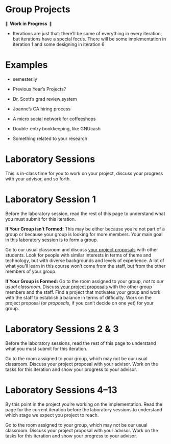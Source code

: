 # Group Projects

**<small>🚧</small>  Work in Progress  <small>🚧</small>**

- Iterations are just that: there’ll be some of everything in every iteration, but iterations have a special focus. There will be some implementation in iteration 1 and some designing in iteration 6

# Examples

- semester.ly
- Previous Year’s Projects?

- Dr. Scott’s grad review system
- Joanne’s CA hiring process
- A micro social network for coffeeshops
- Double-entry bookkeeping, like GNUcash
- Something related to your research

# Laboratory Sessions

This is in-class time for you to work on your project, discuss your progress with your advisor, and so forth.

# Laboratory Session 1

Before the laboratory session, read the rest of this page to understand what you must submit for this iteration.

**If Your Group isn’t Formed:** This may be either because you’re not part of a group or because your group is looking for more members. Your main goal in this laboratory session is to form a group.

Go to our usual classroom and discuss [your project proposals](/assignments/0#project-proposal) with other students. Look for people with similar interests in terms of theme and technology, but with diverse backgrounds and levels of experience. A lot of what you’ll learn in this course won’t come from the staff, but from the other members of your group.

**If Your Group is Formed:** Go to the room assigned to your group, _not to our usual classroom_. Discuss [your project proposals](/assignments/0#project-proposal) with the other group members and the staff. Find a project that motivates your group and work with the staff to establish a balance in terms of difficulty. Work on the project proposal (or _proposals_, if you can’t decide on one yet) for your group.

# Laboratory Sessions 2 & 3

Before the laboratory sessions, read the rest of this page to understand what you must submit for this iteration.

Go to the room assigned to your group, which may not be our usual classroom. Discuss your project proposal with your advisor. Work on the tasks for this iteration and show your progress to your advisor.

# Laboratory Sessions 4–13

By this point in the project you’re working on the implementation. Read the page for the current iteration before the laboratory sessions to understand which stage we expect you project to reach.

Go to the room assigned to your group, which may not be our usual classroom. Discuss your project proposal with your advisor. Work on the tasks for this iteration and show your progress to your advisor.
